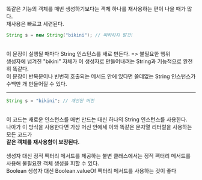똑같은 기능의 객체를 매번 생성하기보다는 객체 하나를 재사용하는 편이 나을 때가 많다. <br> 
재사용은 빠르고 세련된다. <br> 

```java
String s = new String("bikini"); // 따라하지 말것!
```
<br> 
이 문장이 실행될 때마다 String 인스턴스를 새로 만든다. => 불필요한 행위 <br> 
생성자에 넘겨진 "bikini" 자체가 이 생성자로 만들어내려는 String과 기능적으로 완전히 똑같다. <br> 
이 문장이 반복문이나 빈번히 호출되는 메서드 안에 있다면 쓸데없는 String 인스턴스가 수백만 개 만들어질 수 있다. <br> 
<hr> 

```java
String s = "bikini"; // 개선된 버전
```
<br> 
이 코드는 새로운 인스턴스를 매번 만드는 대신 하나의 String 인스턴스를 사용한다. <br> 
나아가 이 방식을 사용한다면 가상 머신 안에세 이와 똑같은 문자열 리터럴을 사용하는 모든 코드가 <br> 
<b> 같은 객체를 재사용함이 보장된다.  </b> <br> 
<br> 
생성자 대신 정적 팩터리 메서드를 제공하는 불변 클래스에서는 정적 팩터리 메서드를 사용해 불필요한 객체 생성을 피할 수 있다. <br> 
Boolean 생성자 대신 Boolean.valueOf 팩터리 메서드를 사용하는 것이 좋다 <br> 
